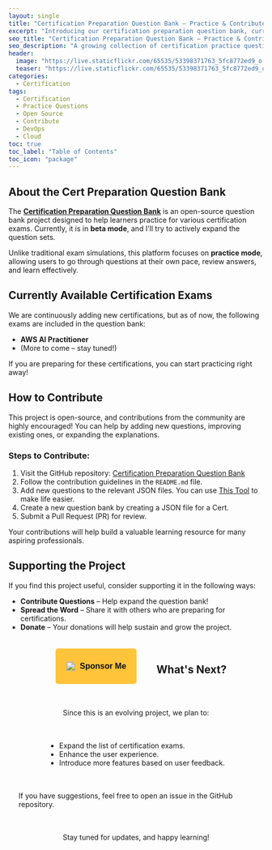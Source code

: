 ```yaml
---
layout: single
title: "Certification Preparation Question Bank – Practice & Contribute"
excerpt: "Introducing our certification preparation question bank, currently in beta! Practice for your exams and contribute to the project."
seo_title: "Certification Preparation Question Bank – Practice & Contribute"
seo_description: "A growing collection of certification practice questions. Learn, contribute, and support this open-source initiative."
header:
  image: "https://live.staticflickr.com/65535/53398371763_5fc8772ed9_o.png"
  teaser: "https://live.staticflickr.com/65535/53398371763_5fc8772ed9_o.png"
categories:
  - Certification
tags:
  - Certification
  - Practice Questions
  - Open Source
  - Contribute
  - DevOps
  - Cloud
toc: true
toc_label: "Table of Contents"
toc_icon: "package"
---
```


## About the Cert Preparation Question Bank

The [**Certification Preparation Question Bank**](https://shantoroy.com/certprep/) is an open-source question bank project designed to help learners practice for various certification exams. Currently, it is in **beta mode**, and I'll try to actively expand the question sets.

Unlike traditional exam simulations, this platform focuses on **practice mode**, allowing users to go through questions at their own pace, review answers, and learn effectively.

## Currently Available Certification Exams

We are continuously adding new certifications, but as of now, the following exams are included in the question bank:

- **AWS AI Practitioner**
- (More to come – stay tuned!)

If you are preparing for these certifications, you can start practicing right away!

## How to Contribute

This project is open-source, and contributions from the community are highly encouraged! You can help by adding new questions, improving existing ones, or expanding the explanations.

### Steps to Contribute:
1. Visit the GitHub repository: [Certification Preparation Question Bank](https://github.com/shantoroy/cert-prep-question-bank)
2. Follow the contribution guidelines in the `README.md` file.
3. Add new questions to the relevant JSON files. You can use [This Tool](https://github.com/shantoroy/certprep-question-bank-helper) to make life easier.
4. Create a new question bank by creating a JSON file for a Cert.
5. Submit a Pull Request (PR) for review.

Your contributions will help build a valuable learning resource for many aspiring professionals.

## Supporting the Project

If you find this project useful, consider supporting it in the following ways:
- **Contribute Questions** – Help expand the question bank!
- **Spread the Word** – Share it with others who are preparing for certifications.
- **Donate** – Your donations will help sustain and grow the project.

<div  style="display: flex; justify-content: center; gap: 20px; flex-wrap: wrap; padding: 20px;">

<!-- Buy Me a Coffee -->

<div>

<script  type="text/javascript"  src="https://cdnjs.buymeacoffee.com/1.0.0/button.prod.min.js"

data-name="bmc-button"

data-slug="shantoroy"

data-color="#FFDD00"

data-emoji=""

data-font="Cookie"

data-text="Buy me a coffee"

data-outline-color="#000000"

data-font-color="#000000"

data-coffee-color="#ffffff">

</script>

</div>

<!-- Pay with PayPal -->

<div>

<style>

.paypal-sponsor-button {

background-color: #FFC439;

color: #111;

border: none;

border-radius: 5px;

padding: 10px  20px;

font-size: 16px;

font-weight: bold;

cursor: pointer;

display: inline-flex;

align-items: center;

gap: 8px;

transition: background-color 0.3s;

}

.paypal-sponsor-button:hover {

background-color: #F2BB36;

}

.paypal-sponsor-button  img {

height: 20px;

}

</style>

<form  action="https://www.paypal.com/donate?business=Q9F45GULUSYMY&currency_code=USD"  method="post"  target="_blank">


<button  type="submit"  class="paypal-sponsor-button">

<img  src="https://www.paypalobjects.com/webstatic/mktg/Logo/pp-logo-100px.png"  alt="PayPal Logo">

Sponsor Me

</button>

</form>

</div>

<div>

</div>

## What's Next?

Since this is an evolving project, we plan to:
- Expand the list of certification exams.
- Enhance the user experience.
- Introduce more features based on user feedback.

If you have suggestions, feel free to open an issue in the GitHub repository.

Stay tuned for updates, and happy learning!

<!--stackedit_data:
eyJoaXN0b3J5IjpbLTEzNTk1MDM2ODEsMTQzNjgxNTU0NSwtMT
I3ODMwMTExMiwtMzg1Mzk3NDg1LC0zOTM5MDQ5NjMsLTE1MzQw
Nzg4OTMsLTE3MDA0NDMzNzksMjc2ODM2NDExXX0=
-->